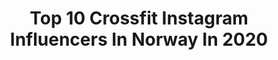 ---
title: Top 10 Crossfit Instagram Influencers In Norway In 2020
description: >-
  Find top crossfit Instagram influencers in Norway in 2020. Most popular hashtags: #crossfit #homeworkout #crossfitgirls #rusterfitness.
platform: Instagram
profiles:
  - username: "vero9cah"
    fullname: >-
      V E R O N I C A 🇳🇴 BERGEN
    location: "Norway"
    followers: 27677
    engagement: 647
    commentsToLikes: 0.096703
    avatar: "https://instagram.fhan3-3.fna.fbcdn.net/v/t51.2885-19/s320x320/23498587_190140134868489_3607332363211636736_n.jpg?_nc_ht=instagram.fhan3-3.fna.fbcdn.net&_nc_ohc=vskJsHZi3DQAX-XymEN&oh=5e90a1543b3867e81883cd91603bbc87&oe=5E930DF9"
    verified: false
    hashtags: ""
  - username: "aktivmamma"
    fullname: >-
      Cathrine 🇳🇴
    location: "Norway"
    followers: 23127
    engagement: 452
    commentsToLikes: 0.079060
    avatar: "https://scontent-ams4-1.cdninstagram.com/v/t51.2885-19/s320x320/90331171_560274641276113_7175449153864990720_n.jpg?_nc_ht=scontent-ams4-1.cdninstagram.com&_nc_ohc=V2Pa-wpvokQAX_q_hHd&oh=db9f0246689f5918bac67bf22c6b7444&oe=5EB7D285"
    verified: false
    hashtags: "#runningmotivation, #waterfall, #crossfitgirls, #yeswecan"
  - username: "synnekrokstad"
    fullname: >-
      Synne Krokstad
    location: "Norway"
    followers: 57400
    engagement: 462
    commentsToLikes: 0.022414
    avatar: "https://scontent-lhr8-1.cdninstagram.com/v/t51.2885-19/s320x320/54512786_1737970849636739_5407985096978333696_n.jpg?_nc_ht=scontent-lhr8-1.cdninstagram.com&_nc_ohc=xUNSnAD3oxwAX_kTldL&oh=adaefb963f8291061ea571c2e20eddd4&oe=5EBC0647"
    verified: false
    hashtags: "#crossfit, #coreworkout, #movewell, #unwind"
  - username: "andreasolberg"
    fullname: >-
      andreasolberg
    location: "Norway"
    followers: 6813
    engagement: 1124
    commentsToLikes: 0.053234
    avatar: "https://scontent-lht6-1.cdninstagram.com/v/t51.2885-19/s320x320/69338987_487144538751643_3225030349167788032_n.jpg?_nc_ht=scontent-lht6-1.cdninstagram.com&_nc_ohc=p9FhpKu29TYAX8WFe6P&oh=b0d65eb07dbfd1a4fd0923287e8189db&oe=5EB9C889"
    verified: false
    hashtags: "#diditfortheendorphins, #nr1fitness, #atlasklinikken, #strongwomen"
  - username: "siljemilie"
    fullname: >-
      Silje Emilie Tønnesen
    location: "Norway"
    followers: 92473
    engagement: 546
    commentsToLikes: 0.023752
    avatar: "https://scontent-lhr8-1.cdninstagram.com/v/t51.2885-19/s320x320/72612531_595201391255390_5654118372653137920_n.jpg?_nc_ht=scontent-lhr8-1.cdninstagram.com&_nc_ohc=qh-Om14kBykAX80syhA&oh=19b84ef83a48b34ec6a045ca82233ba7&oe=5EBCCD28"
    verified: false
    hashtags: "#grateful, #staytuned, #crossfit, #hometraining"
  - username: "vildeandreassen"
    fullname: >-
      
    location: "Norway"
    followers: 30355
    engagement: 259
    commentsToLikes: 0.022313
    avatar: "https://scontent-ams4-1.cdninstagram.com/v/t51.2885-19/s320x320/65745611_495976264279601_3738529127179747328_n.jpg?_nc_ht=scontent-ams4-1.cdninstagram.com&_nc_ohc=TIJFAk_Bh3gAX8ZfLp7&oh=6038ac2c29858059d0ccfa2fd130e392&oe=5EBBAD49"
    verified: false
    hashtags: "#nocco, #monday, #garagegym, #bestthingever"
  - username: "kristinabergsvik"
    fullname: >-
      KRISTINA BERGSVIK
    location: "Norway"
    followers: 17306
    engagement: 303
    commentsToLikes: 0.019068
    avatar: "https://scontent-lhr8-1.cdninstagram.com/v/t51.2885-19/s320x320/71037122_486285108894105_4471496039618052096_n.jpg?_nc_ht=scontent-lhr8-1.cdninstagram.com&_nc_ohc=XWf-VZa6dS0AX8zOQmW&oh=a432b2953247fbbf8fd217c3bae0e0f7&oe=5EBBFF7A"
    verified: false
    hashtags: "#duolivet, #deadinside, #oppussing, #diy"
  - username: "harlemalexander"
    fullname: >-
      Harlem Alexander
    location: "Norway"
    followers: 10144
    engagement: 1602
    commentsToLikes: 0.052124
    avatar: "https://scontent-ams4-1.cdninstagram.com/v/t51.2885-19/s320x320/70967571_2438969806371730_6674981585801969664_n.jpg?_nc_ht=scontent-ams4-1.cdninstagram.com&_nc_ohc=Gd4Yrk0thswAX-6OcXs&oh=1dd9c102cad94f8ff055be4044eba4da&oe=5EA95E83"
    verified: false
    hashtags: "#sandvikenneste, #holmenkollen, #sommer, #utp"
  - username: "jacdah"
    fullname: >-
      Jacqueline Dahlstrøm 🇳🇴
    location: "Norway"
    followers: 15548
    engagement: 386
    commentsToLikes: 0.036204
    avatar: "https://scontent-ams4-1.cdninstagram.com/v/t51.2885-19/s320x320/70501557_636332220229283_335266027594055680_n.jpg?_nc_ht=scontent-ams4-1.cdninstagram.com&_nc_ohc=iPCdtMUDLe8AX9byYBq&oh=2708c13397ebc1b910b92fc7d97cf882&oe=5EBBB8EF"
    verified: false
    hashtags: "#islandlife, #internationalwomensday, #takeover, #rusterfitness"
  - username: "holtekristin"
    fullname: >-
      Kristin Holte
    location: "Norway"
    followers: 130756
    engagement: 201
    commentsToLikes: 0.015086
    avatar: "https://scontent-ams4-1.cdninstagram.com/v/t51.2885-19/s320x320/36526699_1755467391215549_8303532445987241984_n.jpg?_nc_ht=scontent-ams4-1.cdninstagram.com&_nc_ohc=1PeOJpKgdkQAX8XbSbA&oh=b2c3f5e7a35ac22fad9e02d9803503f1&oe=5EB94B5F"
    verified: true
    hashtags: "#love, #sportsmaster, #gymnastics, #bodypump"
---